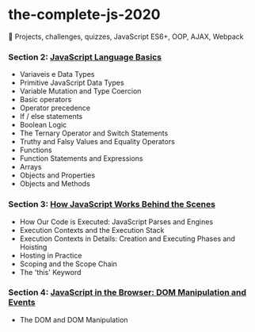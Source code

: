 # the-complete-js-2020
:beer: Projects, challenges, quizzes, JavaScript ES6+, OOP, AJAX, Webpack

### Section 2: [JavaScript Language Basics](./2-js-basics)

- Variaveis e Data Types
- Primitive JavaScript Data Types
- Variable Mutation and Type Coercion
- Basic operators
- Operator precedence
- If / else statements
- Boolean Logic
- The Ternary Operator and Switch Statements
- Truthy and Falsy Values and Equality Operators
- Functions
- Function Statements and Expressions
- Arrays
- Objects and Properties
- Objects and Methods

### Section 3: [How JavaScript Works Behind the Scenes](./3-how-JS-works)

- How Our Code is Executed: JavaScript Parses and Engines
- Execution Contexts and the Execution Stack
- Execution Contexts in Details: Creation and Executing Phases and Hoisting
- Hosting in Practice
- Scoping and the Scope Chain
- The 'this' Keyword

### Section 4: [JavaScript in the Browser: DOM Manipulation and Events](./4-DOM-pig-game)

- The DOM and DOM Manipulation
